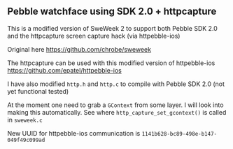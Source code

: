Pebble watchface using SDK 2.0 + httpcapture
--------------------------------------------

This is a modified version of SweWeek 2 to support both Pebble SDK 2.0 and the httpcapture screen capture hack (via httpebble-ios)

Original here https://github.com/chrobe/sweweek

The httpcapture can be used with this modified version of httpebble-ios https://github.com/epatel/httpebble-ios

I have also modified `http.h` and `http.c` to compile with Pebble SDK 2.0 (not yet functional tested)

At the moment one need to grab a `GContext` from some layer. I will look into making this automatically. See where `http_capture_set_gcontext()` is called in `sweweek.c`

New UUID for httpebble-ios communication is `1141b628-bc89-498e-b147-049f49c099ad`
